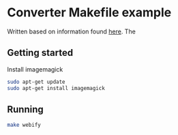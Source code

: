 # Converter Makefile example

Written based on information found [here](https://www.digitalocean.com/community/tutorials/how-to-use-makefiles-to-automate-repetitive-tasks-on-an-ubuntu-vps).  The 

## Getting started

Install imagemagick

```bash
sudo apt-get update
sudo apt-get install imagemagick
```

## Running

```bash
make webify
```
